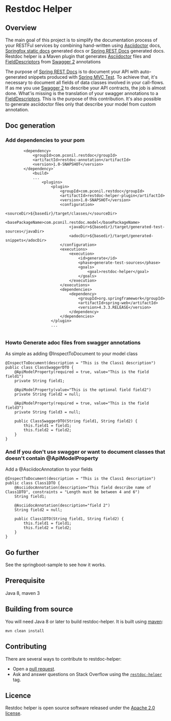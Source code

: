 
# Restdoc Helper

## Overview

The main goal of this project is to simplify the documentation process of your RESTFul services by combining hand-written using [Asciidoctor][3] docs, [Springfox static docs][1] generated docs or [Spring REST Docs][10] generated docs. 
Restdoc helper is a Maven plugin that generates [Asciidoctor][3] files and  [FieldDescriptors][7] from [Swagger 2][6] annotations

The purpose of [Spring REST Docs][10] is to document your API with auto-generated snippets produced with [Spring MVC Test][4].
To achieve that, it's necessary to document all fields of data classes involved in your call-flows. If as me you use [Swagger 2][6] to describe your API contracts, the job is almost done.
What'is missing is the translation of your swagger annotations to a [FieldDescriptors][7]. This is the purpose of this contribution.
It's also possible to generate asciidoctor files only that describe your model from custom annotation. 

## Doc generation

### Add dependencies to your pom

```
        <dependency>
            <groupId>com.pconil.restdoc</groupId>
            <artifactId>restdoc-annotation</artifactId>
            <version>1.0-SNAPSHOT</version>
        </dependency>`
            <build>
            ...
                <plugins>
                    <plugin>
                        <groupId>com.pconil.restdoc</groupId>
                        <artifactId>restdoc-helper-plugin</artifactId>
                        <version>1.0-SNAPSHOT</version>
                        <configuration>
                            <sourceDir>${basedir}/target/classes/</sourceDir>
                            <basePackageName>com.pconil.restdoc.model</basePackageName>
                            <javaDir>${basedir}/target/generated-test-sources</javaDir>
                            <adocDir>${basedir}/target/generated-snippets</adocDir>
                        </configuration>
                        <executions>
                            <execution>
                                <id>generate</id>
                                <phase>generate-test-sources</phase>
                                <goals>
                                    <goal>restdoc-helper</goal>
                                </goals>
                            </execution>
                        </executions>
                        <dependencies>
                            <dependency>
                                <groupId>org.springframework</groupId>
                                <artifactId>spring-web</artifactId>
                                <version>4.3.3.RELEASE</version>
                            </dependency>
                        </dependencies>
                    </plugin>
                    ...
        
```

### Howto Generate adoc files from swagger annotations

As simple as adding @InspectToDocument to your model class

```
@InspectToDocument(description = "This is the Class1 description")
public class ClassSwaggerDTO {
    @ApiModelProperty(required = true, value="This is the field field1")
    private String field1;

    @ApiModelProperty(value="This is the optional field field2")
    private String field2 = null;

    @ApiModelProperty(required = true, value="This is the field field3")
    private String field3 = null;
    
    public ClassSwaggerDTO(String field1, String field2) {
        this.field1 = field1;
        this.field2 = field2;
    }
}
```


### And If you don't use swagger or want to document classes that doesn't contain @ApiModelProperty

Add a @AsciidocAnnotation to your fields

```
@InspectToDocument(description = "This is the Class1 description")
public class Class1DTO {
    @AsciidocAnnotation(description="This field describe name of Class1DTO", constraints = "Length must be between 4 and 6")
    String field1;

    @AsciidocAnnotation(description="field 2")
    String field2 = null;

    public Class1DTO(String field1, String field2) {
        this.field1 = field1;
        this.field2 = field2;
    }
}
```

## Go further

See the springboot-sample to see how it works.

## Prerequisite

Java 8, maven 3

## Building from source

You will need Java 8 or later to build restdoc-helper. It is built using [maven][2]:

```
mvn clean install
```

## Contributing

There are several ways to contribute to restdoc-helper:

 - Open a [pull request][12].
 - Ask and answer questions on Stack Overflow using the [`restdoc-helper`][15] tag.

## Licence

Restdoc helper is open source software released under the [Apache 2.0 license][14].


[1]: https://springfox.github.io/springfox/docs/snapshot/#configuring-springfox-staticdocs
[2]: https://maven.apache.org/download.cgi
[3]: http://asciidoctor.org
[4]: http://docs.spring.io/spring-framework/docs/4.1.x/spring-framework-reference/htmlsingle/#spring-mvc-test-framework
[5]: https://developer.github.com/v3/
[6]: http://swagger.io/specification/
[7]: http://docs.spring.io/spring-restdocs/docs/current/reference/html5/#documenting-your-api-request-response-payloads-reusing-field-descriptors
[10]: http://docs.spring.io/spring-restdocs/docs/current/reference/html5/
[12]: https://help.github.com/articles/using-pull-requests/
[14]: http://www.apache.org/licenses/LICENSE-2.0.html
[15]: http://stackoverflow.com/tags/restdoc-helper

